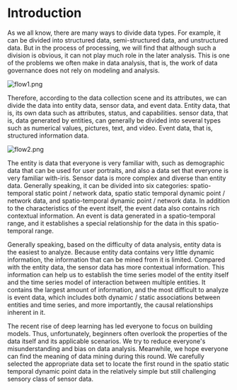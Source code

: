 # Introduction
As we all know, there are many ways to divide data types. For example, it can be divided into structured data, semi-structured data, and unstructured data. But in the process of processing, we will find that although such a division is obvious, it can not play much role in the later analysis. This is one of the problems we often make in data analysis, that is, the work of data governance does not rely on modeling and analysis.

![flow1.png](https://i.loli.net/2019/12/11/rIXnS4eCOmTlvty.png)

Therefore, according to the data collection scene and its attributes, we can divide the data into entity data, sensor data, and event data. Entity data, that is, its own data such as attributes, status, and capabilities. sensor data, that is, data generated by entities, can generally be divided into several types such as numerical values, pictures, text, and video. Event data, that is, structured information data.

![flow2.png](https://i.loli.net/2019/12/11/nDIBEwKVUQRYgCj.png)

The entity is data that everyone is very familiar with, such as demographic data that can be used for user portraits, and also a data set that everyone is very familiar with-iris. Sensor data is more complex and diverse than entity data. Generally speaking, it can be divided into six categories: spatio-temporal static point / network data, spatio static temporal dynamic point / network data, and spatio-temporal dynamic point / network data. In addition to the characteristics of the event itself, the event data also contains rich contextual information. An event is data generated in a spatio-temporal range, and it establishes a special relationship for the data in this spatio-temporal range.

Generally speaking, based on the difficulty of data analysis, entity data is the easiest to analyze. Because entity data contains very little dynamic information, the information that can be mined from it is limited. Compared with the entity data, the sensor data has more contextual information. This information can help us to establish the time series model of the entity itself and the time series model of interaction between multiple entities. It contains the largest amount of information, and the most difficult to analyze is event data, which includes both dynamic / static associations between entities and time series, and more importantly, the causal relationships inherent in it.

The recent rise of deep learning has led everyone to focus on building models. Thus, unfortunately, beginners often overlook the properties of the data itself and its applicable scenarios. We try to reduce everyone's misunderstanding and bias on data analysis. Meanwhile, we hope everyone can find the meaning of data mining during this round. We carefully selected the appropriate data set to locate the first round in the spatio static temporal dynamic point data in the relatively simple but still challenging sensory class of sensor data.
